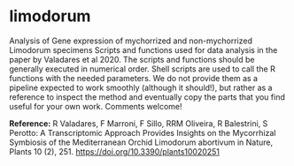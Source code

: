 # limodorum
Analysis of Gene expression of mychorrized and non-mychorrized Limodorum specimens
Scripts and functions used for data analysis in the paper by Valadares et al 2020. The scripts and functions should be generally executed in numerical order. Shell scripts are used to call the R functions with the needed parameters. We do not provide them as a pipeline expected to work smoothly (although it should!), but rather as a reference to inspect the method and eventually copy the parts that you find useful for your own work. Comments welcome!

**Reference:**
R Valadares, F Marroni, F Sillo, RRM Oliveira, R Balestrini, S Perotto: A Transcriptomic Approach Provides Insights on the Mycorrhizal Symbiosis of the Mediterranean Orchid Limodorum abortivum in Nature, Plants 10 (2), 251. https://doi.org/10.3390/plants10020251
